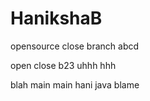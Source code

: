 # HanikshaB
opensource
close
 branch
 abcd

open
close
b23
uhhh
hhh

blah
 main
 main
 hani
 java blame
